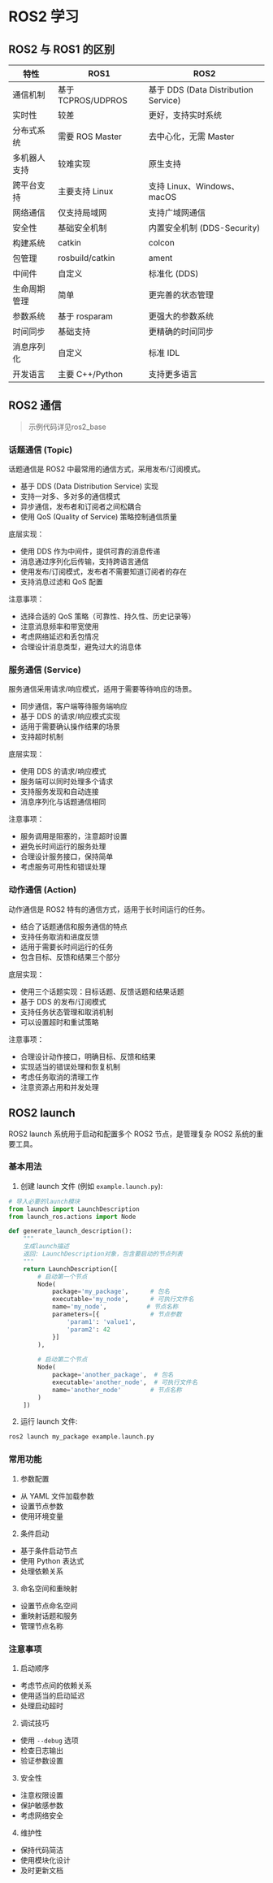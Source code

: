 # ROS2 学习

## ROS2 与 ROS1 的区别

| 特性 | ROS1 | ROS2 |
|------|------|------|
| 通信机制 | 基于 TCPROS/UDPROS | 基于 DDS (Data Distribution Service) |
| 实时性 | 较差 | 更好，支持实时系统 |
| 分布式系统 | 需要 ROS Master | 去中心化，无需 Master |
| 多机器人支持 | 较难实现 | 原生支持 |
| 跨平台支持 | 主要支持 Linux | 支持 Linux、Windows、macOS |
| 网络通信 | 仅支持局域网 | 支持广域网通信 |
| 安全性 | 基础安全机制 | 内置安全机制 (DDS-Security) |
| 构建系统 | catkin | colcon |
| 包管理 | rosbuild/catkin | ament |
| 中间件 | 自定义 | 标准化 (DDS) |
| 生命周期管理 | 简单 | 更完善的状态管理 |
| 参数系统 | 基于 rosparam | 更强大的参数系统 |
| 时间同步 | 基础支持 | 更精确的时间同步 |
| 消息序列化 | 自定义 | 标准 IDL |
| 开发语言 | 主要 C++/Python | 支持更多语言 |

## ROS2 通信

> 示例代码详见ros2_base

### 话题通信 (Topic)
话题通信是 ROS2 中最常用的通信方式，采用发布/订阅模式。

- 基于 DDS (Data Distribution Service) 实现
- 支持一对多、多对多的通信模式
- 异步通信，发布者和订阅者之间松耦合
- 使用 QoS (Quality of Service) 策略控制通信质量

底层实现：
- 使用 DDS 作为中间件，提供可靠的消息传递
- 消息通过序列化后传输，支持跨语言通信
- 使用发布/订阅模式，发布者不需要知道订阅者的存在
- 支持消息过滤和 QoS 配置

注意事项：
- 选择合适的 QoS 策略（可靠性、持久性、历史记录等）
- 注意消息频率和带宽使用
- 考虑网络延迟和丢包情况
- 合理设计消息类型，避免过大的消息体

### 服务通信 (Service)
服务通信采用请求/响应模式，适用于需要等待响应的场景。

- 同步通信，客户端等待服务端响应
- 基于 DDS 的请求/响应模式实现
- 适用于需要确认操作结果的场景
- 支持超时机制

底层实现：
- 使用 DDS 的请求/响应模式
- 服务端可以同时处理多个请求
- 支持服务发现和自动连接
- 消息序列化与话题通信相同

注意事项：
- 服务调用是阻塞的，注意超时设置
- 避免长时间运行的服务处理
- 合理设计服务接口，保持简单
- 考虑服务可用性和错误处理

### 动作通信 (Action)
动作通信是 ROS2 特有的通信方式，适用于长时间运行的任务。

- 结合了话题通信和服务通信的特点
- 支持任务取消和进度反馈
- 适用于需要长时间运行的任务
- 包含目标、反馈和结果三个部分

底层实现：
- 使用三个话题实现：目标话题、反馈话题和结果话题
- 基于 DDS 的发布/订阅模式
- 支持任务状态管理和取消机制
- 可以设置超时和重试策略

注意事项：
- 合理设计动作接口，明确目标、反馈和结果
- 实现适当的错误处理和恢复机制
- 考虑任务取消的清理工作
- 注意资源占用和并发处理

## ROS2 launch
ROS2 launch 系统用于启动和配置多个 ROS2 节点，是管理复杂 ROS2 系统的重要工具。

### 基本用法

1. 创建 launch 文件 (例如 `example.launch.py`):

```python
# 导入必要的launch模块
from launch import LaunchDescription
from launch_ros.actions import Node

def generate_launch_description():
    """
    生成launch描述
    返回: LaunchDescription对象，包含要启动的节点列表
    """
    return LaunchDescription([
        # 启动第一个节点
        Node(
            package='my_package',      # 包名
            executable='my_node',      # 可执行文件名
            name='my_node',           # 节点名称
            parameters=[{              # 节点参数
                'param1': 'value1',
                'param2': 42
            }]
        ),
        
        # 启动第二个节点
        Node(
            package='another_package',  # 包名
            executable='another_node',  # 可执行文件名
            name='another_node'        # 节点名称
        )
    ])
```

2. 运行 launch 文件:

```bash
ros2 launch my_package example.launch.py
```

### 常用功能

1. 参数配置
- 从 YAML 文件加载参数
- 设置节点参数
- 使用环境变量

2. 条件启动
- 基于条件启动节点
- 使用 Python 表达式
- 处理依赖关系

3. 命名空间和重映射
- 设置节点命名空间
- 重映射话题和服务
- 管理节点名称

### 注意事项

1. 启动顺序
- 考虑节点间的依赖关系
- 使用适当的启动延迟
- 处理启动超时

2. 调试技巧
- 使用 `--debug` 选项
- 检查日志输出
- 验证参数设置

3. 安全性
- 注意权限设置
- 保护敏感参数
- 考虑网络安全

4. 维护性
- 保持代码简洁
- 使用模块化设计
- 及时更新文档